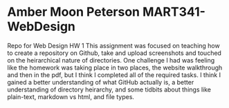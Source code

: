# Amber Moon Peterson MART341-WebDesign
Repo for Web Design HW 1
This assignment was focused on teaching how to create a repository on Github, take and upload screenshots and touched on the heirarchical nature of directories. One challenge I had was feeling like the homework was taking place in two places, the website walkthrough and then in the pdf, but I think I completed all of the required tasks. I think I gained a better understanding of what GitHub actually is, a better understanding of directory heirarchy, and some tidbits about things like plain-text, markdown vs html, and file types. 
